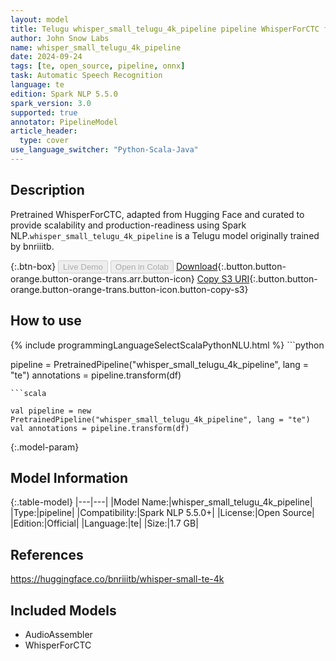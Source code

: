 ```yaml
---
layout: model
title: Telugu whisper_small_telugu_4k_pipeline pipeline WhisperForCTC from bnriiitb
author: John Snow Labs
name: whisper_small_telugu_4k_pipeline
date: 2024-09-24
tags: [te, open_source, pipeline, onnx]
task: Automatic Speech Recognition
language: te
edition: Spark NLP 5.5.0
spark_version: 3.0
supported: true
annotator: PipelineModel
article_header:
  type: cover
use_language_switcher: "Python-Scala-Java"
---
```


## Description

Pretrained WhisperForCTC, adapted from Hugging Face and curated to provide scalability and production-readiness using Spark NLP.`whisper_small_telugu_4k_pipeline` is a Telugu model originally trained by bnriiitb.

{:.btn-box}
<button class="button button-orange" disabled>Live Demo</button>
<button class="button button-orange" disabled>Open in Colab</button>
[Download](https://s3.amazonaws.com/auxdata.johnsnowlabs.com/public/models/whisper_small_telugu_4k_pipeline_te_5.5.0_3.0_1727144406215.zip){:.button.button-orange.button-orange-trans.arr.button-icon}
[Copy S3 URI](s3://auxdata.johnsnowlabs.com/public/models/whisper_small_telugu_4k_pipeline_te_5.5.0_3.0_1727144406215.zip){:.button.button-orange.button-orange-trans.button-icon.button-copy-s3}

## How to use



<div class="tabs-box" markdown="1">
{% include programmingLanguageSelectScalaPythonNLU.html %}
```python

pipeline = PretrainedPipeline("whisper_small_telugu_4k_pipeline", lang = "te")
annotations =  pipeline.transform(df)   

```
```scala

val pipeline = new PretrainedPipeline("whisper_small_telugu_4k_pipeline", lang = "te")
val annotations = pipeline.transform(df)

```
</div>

{:.model-param}
## Model Information

{:.table-model}
|---|---|
|Model Name:|whisper_small_telugu_4k_pipeline|
|Type:|pipeline|
|Compatibility:|Spark NLP 5.5.0+|
|License:|Open Source|
|Edition:|Official|
|Language:|te|
|Size:|1.7 GB|

## References

https://huggingface.co/bnriiitb/whisper-small-te-4k

## Included Models

- AudioAssembler
- WhisperForCTC